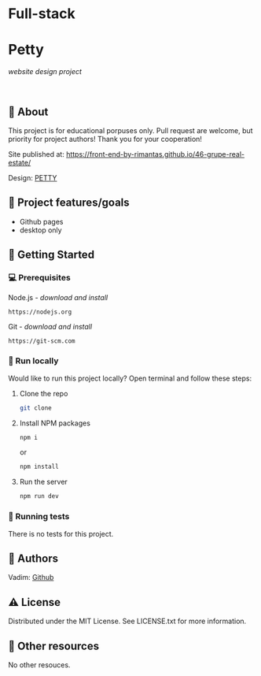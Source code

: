 # Full-stack

# Petty

_website design project_

<br>

## 🌟 About

This project is for educational porpuses only. Pull request are welcome, but priority for project authors! Thank you for your cooperation!

Site published at: https://front-end-by-rimantas.github.io/46-grupe-real-estate/

Design: [PETTY](https://www.figma.com/file/yPsEIIUrcWpHSU7beVXsSs/Petty--%F0%9F%90%B6----Pet-heating-solution-web-design-concept-(Community)?type=design&node-id=0-1&mode=design)

## 🎯 Project features/goals

-   Github pages
-   desktop only

## 🧰 Getting Started

### 💻 Prerequisites

Node.js - _download and install_

```
https://nodejs.org
```

Git - _download and install_

```
https://git-scm.com
```

### 🏃 Run locally

Would like to run this project locally? Open terminal and follow these steps:

1. Clone the repo
    ```sh
    git clone 
    ```
2. Install NPM packages
    ```sh
    npm i
    ```
    or
    ```sh
    npm install
    ```
3. Run the server
    ```sh
    npm run dev
    ```

### 🧪 Running tests

There is no tests for this project.

## 🎅 Authors

Vadim: [Github](https://github.com/VadimStarton)

## ⚠️ License

Distributed under the MIT License. See LICENSE.txt for more information.

## 🔗 Other resources

No other resouces.
